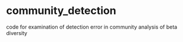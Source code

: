 # community_detection
code for examination of detection error in community analysis of beta diversity
